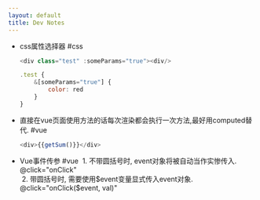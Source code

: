 ```yaml
---
layout: default
title: Dev Notes
---
```


- css属性选择器 #css
	```javascript
	<div class="test" :someParams="true"><div/>
	
	.test {
		&[someParams="true"] {
			color: red
		}
	}
	```

- 直接在vue页面使用方法的话每次渲染都会执行一次方法,最好用computed替代. #vue 
	```js
	<div>{{getSum()}}</div>
	```

- Vue事件传参 #vue 
	 1. 不带圆括号时, event对象将被自动当作实惨传入. @click="onClick"  
	 2. 带圆括号时, 需要使用$event变量显式传入event对象. @click="onClick($event, val)"
